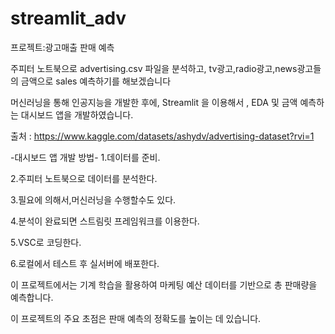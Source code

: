 # streamlit_adv

프로젝트:광고매출 판매 예측

주피터 노트북으로 advertising.csv 파일을 분석하고,
tv광고,radio광고,news광고들의 금액으로 sales 예측하기를 해보겠습니다 

머신러닝을 통해 인공지능을 개발한 후에, Streamlit 을 이용해서 , EDA 및 금액 예측하는 
대시보드 앱을 개발하였습니다.

출처 : https://www.kaggle.com/datasets/ashydv/advertising-dataset?rvi=1

-대시보드 앱 개발 방법-
1.데이터를 준비.

2.주피터 노트북으로 데이터를 분석한다.

3.필요에 의해서,머신러닝을 수행할수도 있다.

4.분석이 완료되면 스트림릿 프레임워크를 이용한다.

5.VSC로 코딩한다.

6.로컬에서 테스트 후 실서버에 배포한다.

이 프로젝트에서는 기계 학습을 활용하여 마케팅 예산 데이터를 기반으로 총 판매량을 예측합니다.

이 프로젝트의 주요 초점은 판매 예측의 정확도를 높이는 데 있습니다.
